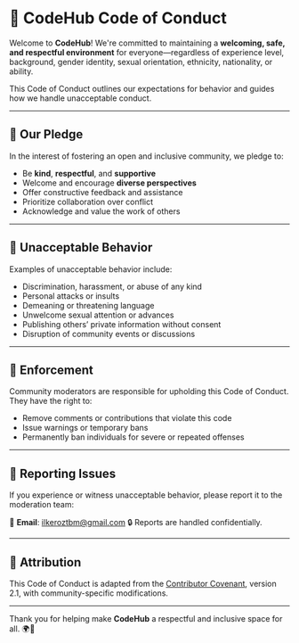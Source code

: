 # 📜 CodeHub Code of Conduct

Welcome to **CodeHub**! We're committed to maintaining a **welcoming, safe, and respectful environment** for everyone—regardless of experience level, background, gender identity, sexual orientation, ethnicity, nationality, or ability.

This Code of Conduct outlines our expectations for behavior and guides how we handle unacceptable conduct.

---

## 🌈 Our Pledge

In the interest of fostering an open and inclusive community, we pledge to:

- Be **kind**, **respectful**, and **supportive**
- Welcome and encourage **diverse perspectives**
- Offer constructive feedback and assistance
- Prioritize collaboration over conflict
- Acknowledge and value the work of others

---

## 🚫 Unacceptable Behavior

Examples of unacceptable behavior include:

- Discrimination, harassment, or abuse of any kind
- Personal attacks or insults
- Demeaning or threatening language
- Unwelcome sexual attention or advances
- Publishing others’ private information without consent
- Disruption of community events or discussions

---

## 🙋 Enforcement

Community moderators are responsible for upholding this Code of Conduct. They have the right to:

- Remove comments or contributions that violate this code
- Issue warnings or temporary bans
- Permanently ban individuals for severe or repeated offenses

---

## 📢 Reporting Issues

If you experience or witness unacceptable behavior, please report it to the moderation team:

📧 **Email**: ilkeroztbm@gmail.com
🔒 Reports are handled confidentially.

---

## 🤝 Attribution

This Code of Conduct is adapted from the [Contributor Covenant](https://www.contributor-covenant.org), version 2.1, with community-specific modifications.

---

Thank you for helping make **CodeHub** a respectful and inclusive space for all. 🌍💙
